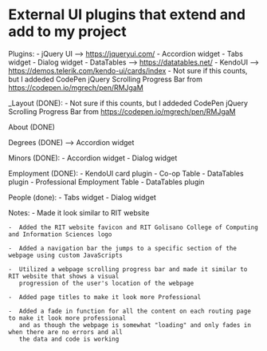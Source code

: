 # External UI plugins that extend and add to my project


Plugins:
    -  jQuery UI --> https://jqueryui.com/
		-  Accordion widget
		-  Tabs widget
		-  Dialog widget
	-  DataTables --> https://datatables.net/
	-  KendoUI --> https://demos.telerik.com/kendo-ui/cards/index
	-  Not sure if this counts, but I addeded CodePen jQuery
	Scrolling Progress Bar from https://codepen.io/mgrech/pen/RMJgaM

_Layout (DONE):
	-  Not sure if this counts, but I addeded CodePen jQuery
	   Scrolling Progress Bar from https://codepen.io/mgrech/pen/RMJgaM

About (DONE)

Degrees (DONE) --> Accordion widget

Minors (DONE):
    -  Accordion widget
    -  Dialog widget

Employment (DONE):
    -  KendoUI card plugin
    -  Co-op Table - DataTables plugin
    -  Professional Employment Table - DataTables plugin

People (done):
    -  Tabs widget
    -  Dialog widget


Notes:
    -  Made it look similar to RIT website

    -  Added the RIT website favicon and RIT Golisano College of Computing and Information Sciences logo

    -  Added a navigation bar the jumps to a specific section of the webpage using custom JavaScripts

    -  Utilized a webpage scrolling progress bar and made it similar to RIT website that shows a visual
	   progression of the user's location of the webpage
	
	-  Added page titles to make it look more Professional
	
    -  Added a fade in function for all the content on each routing page to make it look more professional
	   and as though the webpage is somewhat "loading" and only fades in when there are no errors and all
	   the data and code is working